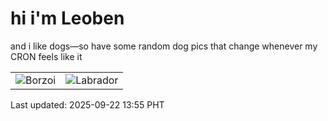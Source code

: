 # hi i'm Leoben

and i like dogs—so have some random dog pics that change whenever my CRON feels like it

|  |  |
|--------|----------|
| ![Borzoi](https://random-dog-vercel.vercel.app/api/random-borzoi?v=1758520558) | ![Labrador](https://random-dog-vercel.vercel.app/api/random-labrador?v=1758520558) |

Last updated: 2025-09-22 13:55 PHT
